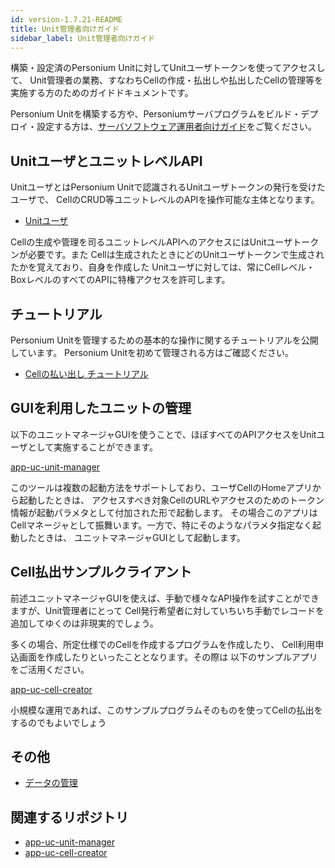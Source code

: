 ```yaml
---
id: version-1.7.21-README
title: Unit管理者向けガイド
sidebar_label: Unit管理者向けガイド
---
```


構築・設定済のPersonium Unitに対してUnitユーザトークンを使ってアクセスして、
Unit管理者の業務、すなわちCellの作成・払出しや払出したCellの管理等を実施する方のためのガイドドキュメントです。

Personium Unitを構築する方や、Personiumサーバプログラムをビルド・デプロイ・設定する方は、[サーバソフトウェア運用者向けガイド](../server-operator/README.md)をご覧ください。

## UnitユーザとユニットレベルAPI

UnitユーザとはPersonium Unitで認識されるUnitユーザトークンの発行を受けたユーザで、
CellのCRUD等ユニットレベルのAPIを操作可能な主体となります。

* [Unitユーザ](./Unit-User.md)

Cellの生成や管理を司るユニットレベルAPIへのアクセスにはUnitユーザトークンが必要です。また
Cellは生成されたときにどのUnitユーザトークンで生成されたかを覚えており、自身を作成した
Unitユーザに対しては、常にCellレベル・BoxレベルのすべてのAPIに特権アクセスを許可します。

## チュートリアル

Personium Unitを管理するための基本的な操作に関するチュートリアルを公開しています。
Personium Unitを初めて管理される方はご確認ください。

* [Cellの払い出し チュートリアル](./tutorial.md)


## GUIを利用したユニットの管理

以下のユニットマネージャGUIを使うことで、ほぼすべてのAPIアクセスをUnitユーザとして実施することができます。

[app-uc-unit-manager](https://github.com/personium/app-uc-unit-manager)

このツールは複数の起動方法をサポートしており、ユーザCellのHomeアプリから起動したときは、
アクセスすべき対象CellのURLやアクセスのためのトークン情報が起動パラメタとして付加された形で起動します。
その場合このアプリはCellマネージャとして振舞います。一方で、特にそのようなパラメタ指定なく起動したときは、
ユニットマネージャGUIとして起動します。

## Cell払出サンプルクライアント

前述ユニットマネージャGUIを使えば、手動で様々なAPI操作を試すことができますが、Unit管理者にとって
Cell発行希望者に対していちいち手動でレコードを追加してゆくのは非現実的でしょう。

多くの場合、所定仕様でのCellを作成するプログラムを作成したり、
Cell利用申込画面を作成したりといったこととなります。その際は
以下のサンプルアプリをご活用ください。

[app-uc-cell-creator](https://github.com/personium/app-uc-cell-creator)

小規模な運用であれば、このサンプルプログラムそのものを使ってCellの払出をするのでもよいでしょう

## その他

* [データの管理](./Data_Management.md)


## 関連するリポジトリ
* [app-uc-unit-manager](https://github.com/personium/app-uc-unit-manager)
* [app-uc-cell-creator](https://github.com/personium/app-uc-cell-creator)

